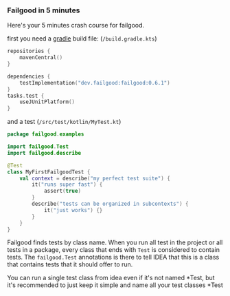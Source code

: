 ### Failgood in 5 minutes

Here's your 5 minutes crash course for failgood.

first you need a [gradle](gradle.md) build file: (`/build.gradle.kts`)
```kotlin
repositories {
    mavenCentral()
}

dependencies {
    testImplementation("dev.failgood:failgood:0.6.1")
}
tasks.test {
    useJUnitPlatform()
}
```

and a test (`/src/test/kotlin/MyTest.kt`)
```kotlin
package failgood.examples

import failgood.Test
import failgood.describe

@Test
class MyFirstFailgoodTest {
    val context = describe("my perfect test suite") {
        it("runs super fast") {
            assert(true)
        }
        describe("tests can be organized in subcontexts") {
            it("just works") {}
        }
    }
}
```

Failgood finds tests by class name. When you run all test in the project or all tests in a package, every class that ends with `Test` is considered to contain tests.
The `failgood.Test` annotations is there to tell IDEA that this is a class that contains tests that it should offer to run.

You can run a single test class from idea even if it's not named *Test, but it's recommended to just keep it simple and name all your test classes *Test
